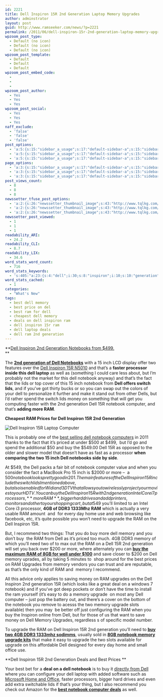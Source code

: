 ```yaml
---
id: 2221
title: Dell Inspiron 15R 2nd Generation Laptop Memory Upgrades
author: adminstrator
layout: post
guid: http://www.ramseeker.com/news/?p=2221
permalink: /2011/06/dell-inspiron-15r-2nd-generation-laptop-memory-upgrades/
wpzoom_post_type:
  - Default (no icon)
  - Default (no icon)
  - Default (no icon)
wpzoom_post_template:
  - Default
  - Default
  - Default
wpzoom_post_embed_code:
  - 
  - 
  - 
wpzoom_post_author:
  - Yes
  - Yes
  - Yes
wpzoom_post_social:
  - Yes
  - Yes
  - Yes
naff_exclude:
  - 'false'
  - 'false'
  - 'false'
post_options:
  - 'a:5:{s:15:"sidebar_a_usage";s:17:"default-sidebar-a";s:15:"sidebar_b_usage";s:17:"default-sidebar-b";s:9:"hwa_usage";s:17:"default-headerbar";s:8:"ad_above";s:0:"";s:8:"ad_below";s:0:"";}'
  - 'a:5:{s:15:"sidebar_a_usage";s:17:"default-sidebar-a";s:15:"sidebar_b_usage";s:17:"default-sidebar-b";s:9:"hwa_usage";s:17:"default-headerbar";s:8:"ad_above";s:0:"";s:8:"ad_below";s:0:"";}'
  - 'a:5:{s:15:"sidebar_a_usage";s:17:"default-sidebar-a";s:15:"sidebar_b_usage";s:17:"default-sidebar-b";s:9:"hwa_usage";s:17:"default-headerbar";s:8:"ad_above";s:0:"";s:8:"ad_below";s:0:"";}'
page_options:
  - 'a:3:{s:15:"sidebar_a_usage";s:17:"default-sidebar-a";s:15:"sidebar_b_usage";s:17:"default-sidebar-b";s:9:"hwa_usage";s:17:"default-headerbar";}'
  - 'a:3:{s:15:"sidebar_a_usage";s:17:"default-sidebar-a";s:15:"sidebar_b_usage";s:17:"default-sidebar-b";s:9:"hwa_usage";s:17:"default-headerbar";}'
  - 'a:3:{s:15:"sidebar_a_usage";s:17:"default-sidebar-a";s:15:"sidebar_b_usage";s:17:"default-sidebar-b";s:9:"hwa_usage";s:17:"default-headerbar";}'
post_views_count:
  - 8
  - 8
  - 8
newssetter_tfuse_post_options:
  - 'a:2:{s:26:"newssetter_thumbnail_image";s:43:"http://www.tqlkg.com/image-1548159-10550055";s:24:"newssetter_disable_image";s:4:"true";}'
  - 'a:2:{s:26:"newssetter_thumbnail_image";s:43:"http://www.tqlkg.com/image-1548159-10550055";s:24:"newssetter_disable_image";s:4:"true";}'
  - 'a:2:{s:26:"newssetter_thumbnail_image";s:43:"http://www.tqlkg.com/image-1548159-10550055";s:24:"newssetter_disable_image";s:4:"true";}'
newssetter_post_viewed:
  - 1
  - 1
  - 1
readability_ARI:
  - 24.2
readability_CLI:
  - 8.7
readability_LIX:
  - 34.6
word_stats_word_count:
  - 716
word_stats_keywords:
  - 's:405:"a:23:{s:4:"dell";i:30;s:8:"inspiron";i:10;s:10:"generation";i:9;s:9:"notebooks";i:3;s:4:"inch";i:4;s:6:"faster";i:3;s:9:"processor";i:3;s:4:"well";i:3;s:8:"notebook";i:11;s:4:"fact";i:3;s:4:"lids";i:5;s:6:"switch";i:3;s:5:"money";i:3;s:8:"computer";i:4;s:6:"prices";i:3;s:4:"best";i:5;s:4:"ddr3";i:3;s:4:"home";i:3;s:4:"need";i:3;s:7:"upgrade";i:7;s:9:"recommend";i:3;s:6:"memory";i:9;s:8:"upgrades";i:3;}";'
word_stats_cached:
  - 1
categories:
  - "What's New"
tags:
  - best dell memory
  - best price on del
  - best ram for dell
  - cheapest dell memory
  - deals on dell inspiron ram
  - dell inspiron 15r ram
  - dell laptop deals
  - dell ram 2nd generation
---
```

<div style="float: right; margin-right: 5px;">
</div>

<div style="float: right; margin-right: 5px;">
</div>

<div style="float: right; margin-right: 5px;">
</div>

**<a href="http://www.dpbolvw.net/click-1548159-10550055?url=http%3A%2F%2Flt.dell.com%2Flt%2Flt.aspx%3FACD%3D%25za-%25zp-%25zs%26AID%3D%25zp%26CID%3D24471%26LID%3D566643%26DGC%3DCJ%26DGSeg%3DDHS%26DURL%3DHTTP%3A%2F%2Fconfigure.us.dell.com%2Fdellstore%2Fconfig.aspx%3Foc%3Dfncor05%2526cs%3D19%2526c%3DUS%2526l%3DEN%2526m_29%3DFQ1O&cjsku=FNCOR05_1" target="_top">Dell Inspiron 2nd Generation Notebooks from $499.</a>  
**<img src="http://www.tqlkg.com/image-1548159-10550055" alt="" width="1" height="1" border="0" />

The **[2nd generation of Dell Notebooks][1]** with a 15 inch LCD display offer two features over the [Dell Inspiron 15R N5010][2] and that&#8217;s a **faster processor inside this dell laptop** as well as (something I could care less about, but I&#8217;m probably not the market for this dell notebook anyway) and that&#8217;s the fact that the lids or top cover of this 15 inch notebook from **Dell offers switch lids**, and if you&#8217;ve got thirty bucks or so you can swap out the colors of your dell to personalize it further and make it stand out from other Dells, but I&#8217;d rather spend the switch lids money on something that will get you computing faster with the 2nd generation Dell 15R notebook computer, and that&#8217;s **adding more RAM**.

**Cheapest RAM Prices for Dell Inspiron 15R 2nd Generation**

<img src="http://i.dell.com/das/dih.ashx/314x314/images/global/products/314x314/inspiron-15r-right-black-alternate-314.jpg" alt="Dell Inspiron 15R Laptop Computer" border="0" />

This is probably one of the [best selling dell notebook computers][3] in 2011 thanks to the fact that it&#8217;s priced at under $500 at $499,  but I&#8217;d go and spend the additional $50 and buy the $549.00 Dell 15R as opposed to the older and slower model that doesn&#8217;t have as fast as a processor **when comparing the two 15 inch Dell notebooks side by side**.

At $549, the Dell packs a fair bit of notebook computer value and when you consider the fact a MacBook Pro 15 inch is $2000 or more &#8211;  a $500 notebook looks pretty good in 201.  The main features of the Dell Inspiron 15R  include the switch lids I mentioned above, but also is enabled for Widi and 3DTV that allows you to wirelessly project  your movies to your HDTV. You can buy the  Dell Inspiron 15R with 2nd generation Intel Core i7 processors, **more RAM**, bigger hard drives and add printers, monitors and other to your shopping cart, but at  $549 you&#8217;ll limited to an Intel Core i3 processor, **4GB of DDR3 1333Mhz RAM** which is actually a very usable RAM amount  and  for every day home use and web browsing like facebook, etc, it&#8217;s quite possible you won&#8217;t need to upgrade the RAM on the Dell Inspiron 15R.

But, I recommend two things: That you do buy more dell memory and you don&#8217;t buy  the RAM from Dell as it&#8217;s priced too much. 4GB DDR3 memory of which you&#8217;ll need two of to max out the RAM on a Dell 15R 2nd generation will set you back over $200 or more, where alternately you can **[buy the maximum RAM of 8GB for well under $100][4]** and save closer to $200 on Dell memory uprades, all by taking 5 minutes to  shop around for the best prices on RAM Upgrades from memory vendors you can trust and are reputable, as that&#8217;s the only kind of RAM and  memory I recommend.

All this advice only applies to saving money on RAM upgrades on the Dell Inspiron 2nd generation 15R (which looks like a great deal on a windows 7 notebook) and if you&#8217;ve got deep pockets or don&#8217;t have the time to install the ram yourself (it&#8217;s easy to do a memory upgrade  on most any Dell computer &#8211; just pop the battery out, and there&#8217;s a cover on the bottom of the notebook you remove to acesss the two memory upgrade slots available) then you may  be better off just configuring the RAM when you buy the Inspiron online from Dell, but for those of us that want to save money on Dell Memory Upgrades, regardless s of specific model number.

To upgrade the RAM on Dell Inspiron 15R 2nd generation you&#8217;ll need to **[buy two 4GB DDR3 1333mhz sodimms][5]**, usually sold in **[8GB notebook memory upgrade kits][4]** that make it easy to upgrade the two slots available for upgrade on this affordable Dell designed for every day home and small office use.

**Dell Inspiron 15R 2nd Generation Deals and Best Prices **

Your best bet for a **deal on a dell notebook** is to buy it [directly from Dell][1] where you can configure your dell laptop with added software such as [Microsoft Home and Office][6], faster processors, bigger hard drives and even add extra switchable lids if that&#8217;s your thing, but I also recommend you check out Amazon for the **[best notebook computer deals][7]** as well.

&nbsp;

&nbsp;

 [1]: http://www.tkqlhce.com/click-1548159-10639500
 [2]: http://www.ramseeker.com/dell-inspiron-15r-n5010-memory-upgrades/ "dell inspiron N5010 RAM"
 [3]: http://www.ramseeker.com/what-is-the-best-computer-brand-to-buy/ "What is the Best Computer Brand to Buy?"
 [4]: http://www.tkqlhce.com/click-1548159-10273954?url=http%3A%2F%2Fwww.crucial.com%2Fstore%2Faffiliateredirect.asp%3Fimodule%3DCT2KIT51264BC1339%26aid%3D10273954%26cid%3D777292%26subid%3D890%26PRS%3Duscj&cjsku=CT2KIT51264BC1339
 [5]: http://www.dpbolvw.net/click-1548159-10273954?url=http%3A%2F%2Fwww.crucial.com%2Fstore%2Faffiliateredirect.asp%3Fimodule%3DCT51264BC1339%26aid%3D10273954%26cid%3D777292%26subid%3D890%26PRS%3Duscj&cjsku=CT51264BC1339
 [6]: http://www.amazon.com/gp/product/B0050PJB32/ref=as_li_ss_tl?ie=UTF8&tag=ramseeker-20&linkCode=as2&camp=217145&creative=399373&creativeASIN=B0050PJB32
 [7]: http://www.amazon.com/gp/redirect.html?ie=UTF8&location=http%3A%2F%2Fwww.amazon.com%2Fgp%2Fbestsellers%2Felectronics%2F565108%3Fie%3DUTF8%26ref_%3Dzg_bs_nav%23&tag=ramseeker-20&linkCode=ur2&camp=1789&creative=390957